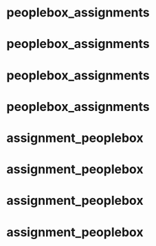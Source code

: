 # peoplebox_assignments
# peoplebox_assignments
# peoplebox_assignments
# peoplebox_assignments
# assignment_peoplebox
# assignment_peoplebox
# assignment_peoplebox
# assignment_peoplebox
